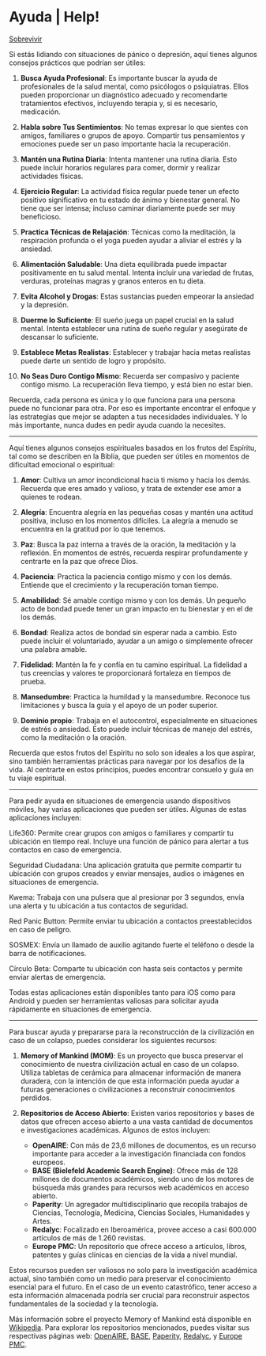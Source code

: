 # Ayuda | Help!

[Sobrevivir](https://play.google.com/store/apps/details?id=org.ligi.survivalmanual)

Si estás lidiando con situaciones de pánico o depresión, aquí tienes algunos consejos prácticos que podrían ser útiles:

1. **Busca Ayuda Profesional**: Es importante buscar la ayuda de profesionales de la salud mental, como psicólogos o psiquiatras. Ellos pueden proporcionar un diagnóstico adecuado y recomendarte tratamientos efectivos, incluyendo terapia y, si es necesario, medicación.

2. **Habla sobre Tus Sentimientos**: No temas expresar lo que sientes con amigos, familiares o grupos de apoyo. Compartir tus pensamientos y emociones puede ser un paso importante hacia la recuperación.

3. **Mantén una Rutina Diaria**: Intenta mantener una rutina diaria. Esto puede incluir horarios regulares para comer, dormir y realizar actividades físicas.

4. **Ejercicio Regular**: La actividad física regular puede tener un efecto positivo significativo en tu estado de ánimo y bienestar general. No tiene que ser intensa; incluso caminar diariamente puede ser muy beneficioso.

5. **Practica Técnicas de Relajación**: Técnicas como la meditación, la respiración profunda o el yoga pueden ayudar a aliviar el estrés y la ansiedad.

6. **Alimentación Saludable**: Una dieta equilibrada puede impactar positivamente en tu salud mental. Intenta incluir una variedad de frutas, verduras, proteínas magras y granos enteros en tu dieta.

7. **Evita Alcohol y Drogas**: Estas sustancias pueden empeorar la ansiedad y la depresión.

8. **Duerme lo Suficiente**: El sueño juega un papel crucial en la salud mental. Intenta establecer una rutina de sueño regular y asegúrate de descansar lo suficiente.

9. **Establece Metas Realistas**: Establecer y trabajar hacia metas realistas puede darte un sentido de logro y propósito.

10. **No Seas Duro Contigo Mismo**: Recuerda ser compasivo y paciente contigo mismo. La recuperación lleva tiempo, y está bien no estar bien.

Recuerda, cada persona es única y lo que funciona para una persona puede no funcionar para otra. Por eso es importante encontrar el enfoque y las estrategias que mejor se adapten a tus necesidades individuales. Y lo más importante, nunca dudes en pedir ayuda cuando la necesites.

---

Aquí tienes algunos consejos espirituales basados en los frutos del Espíritu, tal como se describen en la Biblia, que pueden ser útiles en momentos de dificultad emocional o espiritual:

1. **Amor**: Cultiva un amor incondicional hacia ti mismo y hacia los demás. Recuerda que eres amado y valioso, y trata de extender ese amor a quienes te rodean.

2. **Alegría**: Encuentra alegría en las pequeñas cosas y mantén una actitud positiva, incluso en los momentos difíciles. La alegría a menudo se encuentra en la gratitud por lo que tenemos.

3. **Paz**: Busca la paz interna a través de la oración, la meditación y la reflexión. En momentos de estrés, recuerda respirar profundamente y centrarte en la paz que ofrece Dios.

4. **Paciencia**: Practica la paciencia contigo mismo y con los demás. Entiende que el crecimiento y la recuperación toman tiempo.

5. **Amabilidad**: Sé amable contigo mismo y con los demás. Un pequeño acto de bondad puede tener un gran impacto en tu bienestar y en el de los demás.

6. **Bondad**: Realiza actos de bondad sin esperar nada a cambio. Esto puede incluir el voluntariado, ayudar a un amigo o simplemente ofrecer una palabra amable.

7. **Fidelidad**: Mantén la fe y confía en tu camino espiritual. La fidelidad a tus creencias y valores te proporcionará fortaleza en tiempos de prueba.

8. **Mansedumbre**: Practica la humildad y la mansedumbre. Reconoce tus limitaciones y busca la guía y el apoyo de un poder superior.

9. **Dominio propio**: Trabaja en el autocontrol, especialmente en situaciones de estrés o ansiedad. Esto puede incluir técnicas de manejo del estrés, como la meditación o la oración.

Recuerda que estos frutos del Espíritu no solo son ideales a los que aspirar, sino también herramientas prácticas para navegar por los desafíos de la vida. Al centrarte en estos principios, puedes encontrar consuelo y guía en tu viaje espiritual.


---

Para pedir ayuda en situaciones de emergencia usando dispositivos móviles, hay varias aplicaciones que pueden ser útiles. Algunas de estas aplicaciones incluyen:

Life360: Permite crear grupos con amigos o familiares y compartir tu ubicación en tiempo real. Incluye una función de pánico para alertar a tus contactos en caso de emergencia.

Seguridad Ciudadana: Una aplicación gratuita que permite compartir tu ubicación con grupos creados y enviar mensajes, audios o imágenes en situaciones de emergencia.

Kwema: Trabaja con una pulsera que al presionar por 3 segundos, envía una alerta y tu ubicación a tus contactos de seguridad.

Red Panic Button: Permite enviar tu ubicación a contactos preestablecidos en caso de peligro.

SOSMEX: Envía un llamado de auxilio agitando fuerte el teléfono o desde la barra de notificaciones.

Círculo Beta: Comparte tu ubicación con hasta seis contactos y permite enviar alertas de emergencia.

Todas estas aplicaciones están disponibles tanto para iOS como para Android y pueden ser herramientas valiosas para solicitar ayuda rápidamente en situaciones de emergencia​​. 

---

Para buscar ayuda y prepararse para la reconstrucción de la civilización en caso de un colapso, puedes considerar los siguientes recursos:

1. **Memory of Mankind (MOM)**: Es un proyecto que busca preservar el conocimiento de nuestra civilización actual en caso de un colapso. Utiliza tabletas de cerámica para almacenar información de manera duradera, con la intención de que esta información pueda ayudar a futuras generaciones o civilizaciones a reconstruir conocimientos perdidos.

2. **Repositorios de Acceso Abierto**: Existen varios repositorios y bases de datos que ofrecen acceso abierto a una vasta cantidad de documentos e investigaciones académicas. Algunos de estos incluyen:
   - **OpenAIRE**: Con más de 23,6 millones de documentos, es un recurso importante para acceder a la investigación financiada con fondos europeos.
   - **BASE (Bielefeld Academic Search Engine)**: Ofrece más de 128 millones de documentos académicos, siendo uno de los motores de búsqueda más grandes para recursos web académicos en acceso abierto.
   - **Paperity**: Un agregador multidisciplinario que recopila trabajos de Ciencias, Tecnología, Medicina, Ciencias Sociales, Humanidades y Artes.
   - **Redalyc**: Focalizado en Iberoamérica, provee acceso a casi 600.000 artículos de más de 1.260 revistas.
   - **Europe PMC**: Un repositorio que ofrece acceso a artículos, libros, patentes y guías clínicas en ciencias de la vida a nivel mundial.

Estos recursos pueden ser valiosos no solo para la investigación académica actual, sino también como un medio para preservar el conocimiento esencial para el futuro. En el caso de un evento catastrófico, tener acceso a esta información almacenada podría ser crucial para reconstruir aspectos fundamentales de la sociedad y la tecnología.

Más información sobre el proyecto Memory of Mankind está disponible en [Wikipedia](https://es.wikipedia.org/wiki/Memory_of_Mankind). Para explorar los repositorios mencionados, puedes visitar sus respectivas páginas web: [OpenAIRE](https://www.openaire.eu/), [BASE](https://www.base-search.net/), [Paperity](https://paperity.org/), [Redalyc](https://www.redalyc.org/), y [Europe PMC](https://europepmc.org/).

